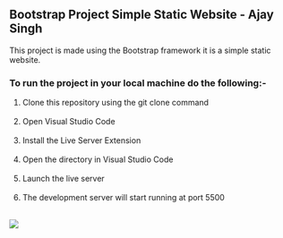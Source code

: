 ## Bootstrap Project Simple Static Website - Ajay Singh
<p>This project is made using the Bootstrap framework it is a simple static website. </p>

### To run the project in your local machine do the following:-
<ol>
  <li>Clone this repository using the git clone command</li>
  <br>
  <li>Open Visual Studio Code</li>
  <br>
  <li>Install the Live Server Extension</li>
  <br>
  <li>Open the directory in Visual Studio Code</li>
  <br>
  <li>Launch the live server</li>
  <br>
  <li>The development server will start running at port 5500</li>
</ol>
<br>
<img src="https://github.com/user-attachments/assets/a6640214-8954-43a7-b6f9-88e98ed42ea9">
